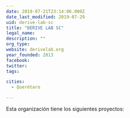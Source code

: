 ```yaml
---
date: 2019-07-21T23:14:06.000Z
date_last_modified: 2019-07-29
uid: derive-lab-sc
title: "DERIVE LAB SC"
legal_name: 
description: ""
org_type: 
website: derivelab.org
year_founded: 2013
facebook: 
twitter: 
tags:

cities: 
  - Querétaro

---
```


Esta organización tiene los siguientes proyectos:


